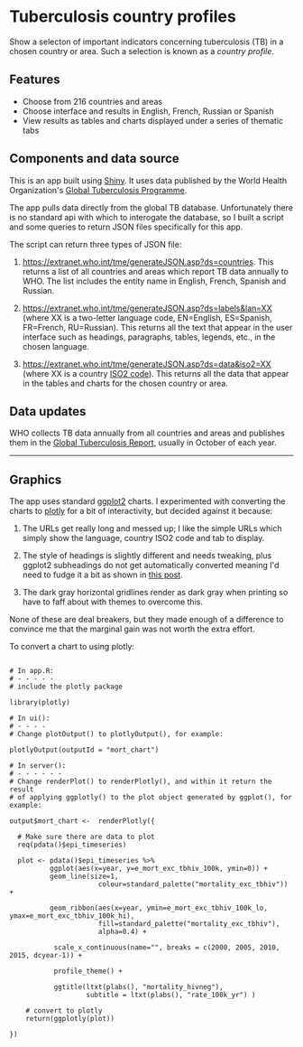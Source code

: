 # Tuberculosis country profiles
Show a selecton of important indicators concerning tuberculosis (TB) in a chosen country or area. Such a selection is known as a *country profile*.

## Features

* Choose from 216 countries and areas
* Choose interface and results in English, French, Russian or Spanish
* View results as tables and charts displayed under a series of thematic tabs

## Components and data source

This is an app built using [Shiny](https://shiny.rstudio.com/). It uses data published by the World Health Organization's [Global Tuberculosis Programme](https://www.who.int/tb/data).

The app pulls data directly from the global TB database. Unfortunately there is no standard api with which to interogate the database, so I built a script and some queries to return JSON files specifically for this app.

The script can return three types of JSON file:

1. https://extranet.who.int/tme/generateJSON.asp?ds=countries. This returns a list of all countries and areas which report TB data annually to WHO. The list includes the entity name in English, French, Spanish and Russian.

2. https://extranet.who.int/tme/generateJSON.asp?ds=labels&lan=XX  (where XX is a two-letter language code, EN=English, ES=Spanish, FR=French, RU=Russian). This returns all the text that appear in the user interface such as headings, paragraphs, tables, legends, etc., in the chosen language.

3. https://extranet.who.int/tme/generateJSON.asp?ds=data&iso2=XX (where XX is a country [ISO2 code](https://en.wikipedia.org/wiki/ISO_3166-1_alpha-2)). This returns all the data that appear in the tables and charts for the chosen country or area.


## Data updates

WHO collects TB data annually from all countries and areas and publishes them in the  [Global Tuberculosis Report](https://www.who.int/tb/publications/global_report/en/), usually in October of each year.


***

## Graphics

The app uses standard [ggplot2](https://ggplot2.tidyverse.org/) charts. I experimented with converting the charts to [plotly](https://plot.ly/r/) for a bit of interactivity,  but decided against it because:

1. The URLs get really long and messed up; I like the simple URLs which simply show the language, country ISO2 code and tab to display.

2. The style of headings is slightly different and needs tweaking, plus ggplot2 subheadings do not get automatically converted meaning I'd need to fudge it a bit as shown in [this post](https://datascott.com/blog/subtitles-with-ggplotly/).

3. The dark gray horizontal gridlines render as dark gray when printing so have to faff about with themes to overcome this.

None of these are deal breakers, but they made enough of a difference to convince me that the marginal gain was not worth the extra effort. 

To convert a chart to using plotly:

```

# In app.R:
# - - - - - 
# include the plotly package

library(plotly)

# In ui():
# - - - - 
# Change plotOutput() to plotlyOutput(), for example:

plotlyOutput(outputId = "mort_chart")

# In server():
# - - - - - -
# Change renderPlot() to renderPlotly(), and within it return the result
# of applying ggplotly() to the plot object generated by ggplot(), for example:

output$mort_chart <-  renderPlotly({

  # Make sure there are data to plot
  req(pdata()$epi_timeseries)

  plot <- pdata()$epi_timeseries %>%
          ggplot(aes(x=year, y=e_mort_exc_tbhiv_100k, ymin=0)) +
          geom_line(size=1,
      		          colour=standard_palette("mortality_exc_tbhiv")) +

          geom_ribbon(aes(x=year, ymin=e_mort_exc_tbhiv_100k_lo, ymax=e_mort_exc_tbhiv_100k_hi),
                      fill=standard_palette("mortality_exc_tbhiv"),
                      alpha=0.4) +

           scale_x_continuous(name="", breaks = c(2000, 2005, 2010, 2015, dcyear-1)) +

           profile_theme() +

           ggtitle(ltxt(plabs(), "mortality_hivneg"),
                   subtitle = ltxt(plabs(), "rate_100k_yr") )

    # convert to plotly
    return(ggplotly(plot))

})

```
